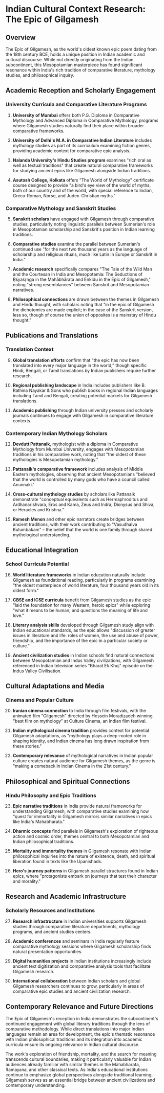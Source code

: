 # Indian Cultural Context Research: The Epic of Gilgamesh

## Overview

The Epic of Gilgamesh, as the world's oldest known epic poem dating from the 18th century BCE, holds a unique position in Indian academic and cultural discourse. While not directly originating from the Indian subcontinent, this Mesopotamian masterpiece has found significant resonance within India's rich tradition of comparative literature, mythology studies, and philosophical inquiry.

## Academic Reception and Scholarly Engagement

### University Curricula and Comparative Literature Programs

1. **University of Mumbai** offers both P.G. Diploma in Comparative Mythology and Advanced Diploma in Comparative Mythology, programs where Gilgamesh studies naturally find their place within broader comparative frameworks.

2. **University of Delhi's M.A. in Comparative Indian Literature** includes mythology studies as part of its curriculum examining fiction genres, providing academic context for comparative epic analysis.

3. **Nalanda University's Hindu Studies program** examines "rich oral as well as textual traditions" that create natural comparative frameworks for studying ancient epics like Gilgamesh alongside Indian traditions.

4. **Asutosh College, Kolkata** offers "The World of Mythology" certificate course designed to provide "a bird's eye view of the world of myths, both of our country and of the world, with special reference to Indian, Greco-Roman, Norse, and Judeo-Christian myths."

### Comparative Mythology and Sanskrit Studies

5. **Sanskrit scholars** have engaged with Gilgamesh through comparative studies, particularly noting linguistic parallels between Sumerian's role in Mesopotamian scholarship and Sanskrit's position in Indian learning traditions.

6. **Comparative studies** examine the parallel between Sumerian's continued use "for the next two thousand years as the language of scholarship and religious rituals, much like Latin in Europe or Sanskrit in India."

7. **Academic research** specifically compares "The Tale of the Wild Man and the Courtesan in India and Mesopotamia: The Seductions of Ṛśyaśṛnga in the Mahābhārata and Enkidu in the Epic of Gilgamesh," noting "strong resemblances" between Sanskrit and Mesopotamian narratives.

8. **Philosophical connections** are drawn between the themes in Gilgamesh and Hindu thought, with scholars noting that "in the epic of Gilgamesh the dichotomies are made explicit; in the case of the Sanskrit version, less so, though of course the union of opposites is a mainstay of Hindu thought."

## Publications and Translations

### Translation Context

9. **Global translation efforts** confirm that "the epic has now been translated into every major language in the world," though specific Hindi, Bengali, or Tamil translations by Indian publishers require further research.

10. **Regional publishing landscape** in India includes publishers like B. Rathina Nayakar & Sons who publish books in regional Indian languages including Tamil and Bengali, creating potential markets for Gilgamesh translations.

11. **Academic publishing** through Indian university presses and scholarly journals continues to engage with Gilgamesh in comparative literature contexts.

### Contemporary Indian Mythology Scholars

12. **Devdutt Pattanaik**, mythologist with a diploma in Comparative Mythology from Mumbai University, engages with Mesopotamian traditions in his comparative work, noting that "the oldest of these mythologies is Mesopotamian mythology."

13. **Pattanaik's comparative framework** includes analysis of Middle Eastern mythologies, observing that ancient Mesopotamians "believed that the world is controlled by many gods who have a council called Anunnaki."

14. **Cross-cultural mythology studies** by scholars like Pattanaik demonstrate "conceptual equivalents such as Hermaphroditus and Ardhanarishvara, Eros and Kama, Zeus and Indra, Dionysus and Shiva, or Heracles and Krishna."

15. **Ramesh Menon** and other epic narrators create bridges between ancient traditions, with their work contributing to "Vasudhaiva Kutumbakam" – the belief that the world is one family through shared mythological understanding.

## Educational Integration

### School Curricula Potential

16. **World literature frameworks** in Indian education naturally include Gilgamesh as foundational reading, particularly in programs examining "the oldest masterpiece of world literature, four thousand years old in its oldest form."

17. **CBSE and ICSE curricula** benefit from Gilgamesh studies as the epic "laid the foundation for many Western, heroic epics" while exploring "what it means to be human, and questions the meaning of life and love."

18. **Literary analysis skills** developed through Gilgamesh study align with Indian educational standards, as the epic allows "discussion of greater issues in literature and life: roles of women, the use and abuse of power, friendship, and the importance of the epic in a particular society or culture."

19. **Ancient civilization studies** in Indian schools find natural connections between Mesopotamian and Indus Valley civilizations, with Gilgamesh referenced in Indian television series "Bharat Ek Khoj" episode on the Indus Valley Civilisation.

## Cultural Adaptations and Media

### Cinema and Popular Culture

20. **Iranian cinema connection** to India through film festivals, with the animated film "Gilgamesh" directed by Hossein Moradizadeh winning "best film on mythology" at Culture Cinema, an Indian film festival.

21. **Indian mythological cinema tradition** provides context for potential Gilgamesh adaptations, as "mythology plays a deep-rooted role in shaping identity, and Indian cinema has long drawn inspiration from these stories."

22. **Contemporary relevance** of mythological narratives in Indian popular culture creates natural audience for Gilgamesh themes, as the genre is "making a comeback in Indian Cinema in the 21st century."

## Philosophical and Spiritual Connections

### Hindu Philosophy and Epic Traditions

23. **Epic narrative traditions** in India provide natural frameworks for understanding Gilgamesh, with comparative studies examining how "quest for immortality in Gilgamesh mirrors similar narratives in epics like India's Mahabharata."

24. **Dharmic concepts** find parallels in Gilgamesh's exploration of righteous action and cosmic order, themes central to both Mesopotamian and Indian philosophical traditions.

25. **Mortality and immortality themes** in Gilgamesh resonate with Indian philosophical inquiries into the nature of existence, death, and spiritual liberation found in texts like the Upanishads.

26. **Hero's journey patterns** in Gilgamesh parallel structures found in Indian epics, where "protagonists embark on journeys that test their character and morality."

## Research and Academic Infrastructure

### Scholarly Resources and Institutions

27. **Research infrastructure** in Indian universities supports Gilgamesh studies through comparative literature departments, mythology programs, and ancient studies centers.

28. **Academic conferences** and seminars in India regularly feature comparative mythology sessions where Gilgamesh scholarship finds natural presentation opportunities.

29. **Digital humanities projects** in Indian institutions increasingly include ancient text digitization and comparative analysis tools that facilitate Gilgamesh research.

30. **International collaboration** between Indian scholars and global Gilgamesh researchers continues to grow, particularly in areas of comparative epic studies and ancient civilization research.

## Contemporary Relevance and Future Directions

The Epic of Gilgamesh's reception in India demonstrates the subcontinent's continued engagement with global literary traditions through the lens of comparative methodology. While direct translations into major Indian languages remain an area for development, the epic's thematic resonance with Indian philosophical traditions and its integration into academic curricula ensure its ongoing relevance in Indian cultural discourse.

The work's exploration of friendship, mortality, and the search for meaning transcends cultural boundaries, making it particularly valuable for Indian audiences already familiar with similar themes in the Mahabharata, Ramayana, and other classical texts. As India's educational institutions continue to emphasize global perspectives alongside traditional learning, Gilgamesh serves as an essential bridge between ancient civilizations and contemporary understanding.